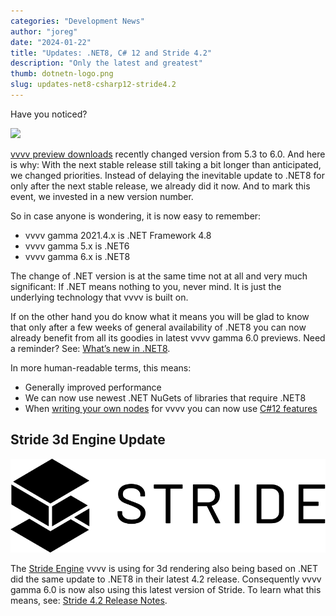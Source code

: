```yaml
---
categories: "Development News"
author: "joreg"
date: "2024-01-22"
title: "Updates: .NET8, C# 12 and Stride 4.2"
description: "Only the latest and greatest"
thumb: dotnetn-logo.png
slug: updates-net8-csharp12-stride4.2
---
```


Have you noticed?

![](dotnet-logo.png)

[vvvv preview downloads](https://visualprogramming.net/#Download) recently changed version from 5.3 to 6.0. And here is why: With the next stable release still taking a bit longer than anticipated, we changed priorities. Instead of delaying the inevitable update to .NET8 for only after the next stable release, we already did it now. And to mark this event, we invested in a new version number. 

So in case anyone is wondering, it is now easy to remember:
- vvvv gamma 2021.4.x is .NET Framework 4.8
- vvvv gamma 5.x is .NET6
- vvvv gamma 6.x is .NET8

The change of .NET version is at the same time not at all and very much significant: If .NET means nothing to you, never mind. It is just the underlying technology that vvvv is built on.

If on the other hand you do know what it means you will be glad to know that only after a few weeks of general availability of .NET8 you can now already benefit from all its goodies in latest vvvv gamma 6.0 previews. Need a reminder? See: [What’s new in .NET8](https://learn.microsoft.com/en-us/dotnet/core/whats-new/dotnet-8).

In more human-readable terms, this means:

- Generally improved performance
- We can now use newest .NET NuGets of libraries that require .NET8
- When [writing your own nodes](https://thegraybook.vvvv.org/reference/extending/writing-nodes.html) for vvvv you can now use [C#12 features](https://learn.microsoft.com/en-us/dotnet/csharp/whats-new/csharp-12)

## Stride 3d Engine Update

![](stride-logo-light.svg)

The [Stride Engine](https://www.stride3d.net/) vvvv is using for 3d rendering also being based on .NET did the same update to .NET8 in their latest 4.2 release. Consequently vvvv gamma 6.0 is now also using this latest version of Stride. To learn what this means, see: [Stride 4.2 Release Notes](https://doc.stride3d.net/4.2/en/ReleaseNotes/).